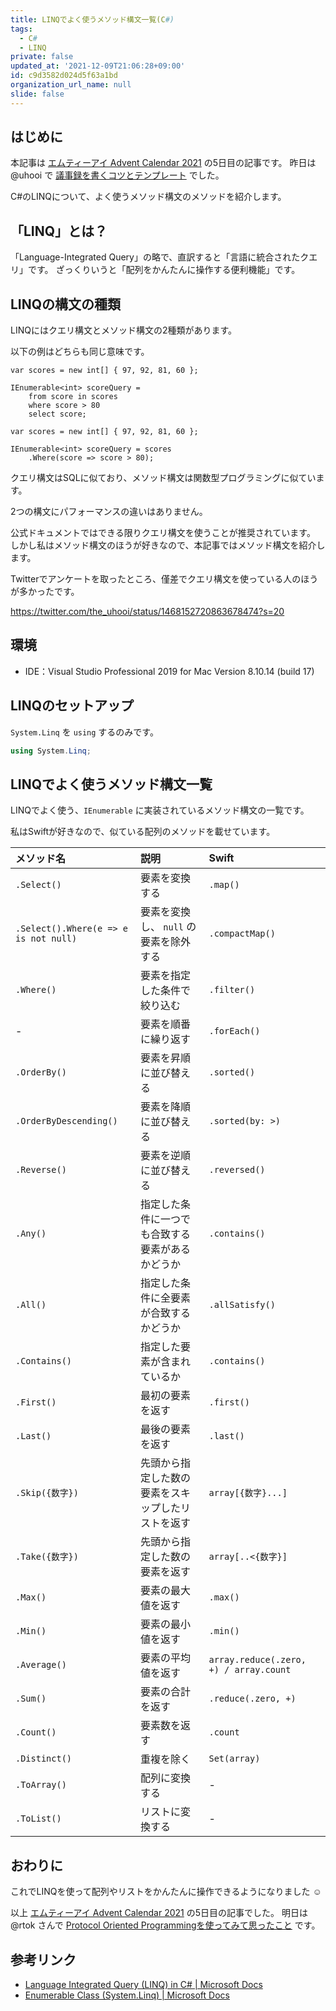 ```yaml
---
title: LINQでよく使うメソッド構文一覧(C#)
tags:
  - C#
  - LINQ
private: false
updated_at: '2021-12-09T21:06:28+09:00'
id: c9d3582d024d5f63a1bd
organization_url_name: null
slide: false
---
```

## はじめに

本記事は [エムティーアイ Advent Calendar 2021](https://qiita.com/advent-calendar/2021/mti) の5日目の記事です。
昨日は @uhooi で [議事録を書くコツとテンプレート](https://qiita.com/uhooi/items/dc862b3eaef154a35470) でした。

C#のLINQについて、よく使うメソッド構文のメソッドを紹介します。

## 「LINQ」とは？

「Language-Integrated Query」の略で、直訳すると「言語に統合されたクエリ」です。
ざっくりいうと「配列をかんたんに操作する便利機能」です。

## LINQの構文の種類

LINQにはクエリ構文とメソッド構文の2種類があります。

以下の例はどちらも同じ意味です。

```cs:クエリ構文
var scores = new int[] { 97, 92, 81, 60 };

IEnumerable<int> scoreQuery =
    from score in scores
    where score > 80
    select score;
```

```cs:メソッド構文
var scores = new int[] { 97, 92, 81, 60 };

IEnumerable<int> scoreQuery = scores
    .Where(score => score > 80);
```

クエリ構文はSQLに似ており、メソッド構文は関数型プログラミングに似ています。

2つの構文にパフォーマンスの違いはありません。

公式ドキュメントではできる限りクエリ構文を使うことが推奨されています。
しかし私はメソッド構文のほうが好きなので、本記事ではメソッド構文を紹介します。

Twitterでアンケートを取ったところ、僅差でクエリ構文を使っている人のほうが多かったです。

https://twitter.com/the_uhooi/status/1468152720863678474?s=20

## 環境

- IDE：Visual Studio Professional 2019 for Mac Version 8.10.14 (build 17)

## LINQのセットアップ

`System.Linq` を `using` するのみです。

```cs
using System.Linq;
```

## LINQでよく使うメソッド構文一覧

LINQでよく使う、`IEnumerable` に実装されているメソッド構文の一覧です。

私はSwiftが好きなので、似ている配列のメソッドを載せています。

|メソッド名|説明|Swift|
|:--|:--|:--|
|`.Select()`|要素を変換する|`.map()`|
|`.Select().Where(e => e is not null)`|要素を変換し、 `null` の要素を除外する|`.compactMap()`|
|`.Where()`|要素を指定した条件で絞り込む|`.filter()`|
|-|要素を順番に繰り返す|`.forEach()`|
|`.OrderBy()`|要素を昇順に並び替える|`.sorted()`|
|`.OrderByDescending()`|要素を降順に並び替える|`.sorted(by: >)`|
|`.Reverse()`|要素を逆順に並び替える|`.reversed()`|
|`.Any()`|指定した条件に一つでも合致する要素があるかどうか|`.contains()`|
|`.All()`|指定した条件に全要素が合致するかどうか|`.allSatisfy()`|
|`.Contains()`|指定した要素が含まれているか|`.contains()`|
|`.First()`|最初の要素を返す|`.first()`|
|`.Last()`|最後の要素を返す|`.last()`|
|`.Skip({数字})`|先頭から指定した数の要素をスキップしたリストを返す|`array[{数字}...]`|
|`.Take({数字})`|先頭から指定した数の要素を返す|`array[..<{数字}]`|
|`.Max()`|要素の最大値を返す|`.max()`|
|`.Min()`|要素の最小値を返す|`.min()`|
|`.Average()`|要素の平均値を返す|`array.reduce(.zero, +) / array.count`|
|`.Sum()`|要素の合計を返す|`.reduce(.zero, +)`|
|`.Count()`|要素数を返す|`.count`|
|`.Distinct()`|重複を除く|`Set(array)`|
|`.ToArray()`|配列に変換する|-|
|`.ToList()`|リストに変換する|-|

## おわりに

これでLINQを使って配列やリストをかんたんに操作できるようになりました :relaxed: 

以上 [エムティーアイ Advent Calendar 2021](https://qiita.com/advent-calendar/2021/mti) の5日目の記事でした。
明日は @rtok さんで [Protocol Oriented Programmingを使ってみて思ったこと](https://qiita.com/rtok/items/80dea6d3567627cf89f1) です。

## 参考リンク

- [Language Integrated Query (LINQ) in C# | Microsoft Docs](https://docs.microsoft.com/en-us/dotnet/csharp/linq/)
- [Enumerable Class (System.Linq) | Microsoft Docs](https://docs.microsoft.com/en-us/dotnet/api/system.linq.enumerable?view=net-6.0)
